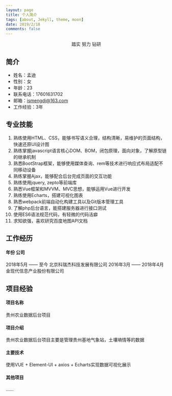 ```yaml
---
layout: page
title: 个人简介
tags: [about, Jekyll, theme, moon]
date: 2019/2/18
comments: false
---
```

    
<center><a href="https://lwmdlqq.github.io/Blog"><b></b></a>踏实  努力  钻研</center>

## 简介
* 姓名：孟迪
* 性别：女
* 年龄：23
* 联系电话：17601631702
* 邮箱：ismengdi@163.com
* 工作经验：3年

## 专业技能

1. 熟练使用HTML、CSS，能够书写语义合理，结构清晰，易维护的页面结构，快速还原UI设计图
2. 熟练掌握javascript语言核心DOM、BOM，闭包原理，面向对象，了解原型链的继承机制
3. 熟悉BootStrap框架，能够使用媒体查询、rem等技术进行响应式布局适配不同移动设备
4. 熟练掌握Ajax，能够配合后台完成页面的交互功能
5. 熟练使用jquery, zepto等前端库
6. 熟悉Vue框架和MVVM、MVC思想，能够运用Vue进行开发
7. 熟练使用Echarts，搭建可视化图表 
8. 熟悉webpack前端自动化构建工具以及Git版本管理工具
9. 了解php后台语言，能搭建服务器进行接口测试
10. 使用ES6语法规范代码，有轻微的代码洁癖
11. 求知欲强，喜欢研究百度地图API文档 

## 工作经历

#### 年份                          公司
2018年5月 —— 至今         北京科瑞杰科技发展有限公司
2016年3月 —— 2018年4月    金现代信息产业股份有限公司

## 项目经验

#### 项目名称

贵州农业数据后台项目

#### 项目介绍

贵州农业数据后台项目主要是管理贵州基地气象站，土壤墒情等的数据

#### 主要技术

使用VUE + Element-UI + axios + Echarts实现数据可视化展示

#### 其他项目
 ......
